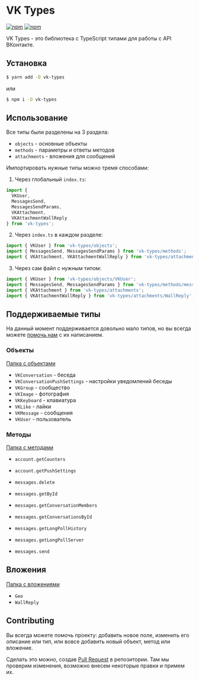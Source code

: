 # VK Types

[![npm](https://img.shields.io/npm/v/vk-types)](https://www.npmjs.com/package/vk-types)
[![npm](https://img.shields.io/npm/l/vk-types)](https://github.com/danyadev/vk-types/blob/master/LICENSE)

VK Types - это библиотека с TypeScript типами для работы с API ВКонтакте.

## Установка

```bash
$ yarn add -D vk-types
```

или

```bash
$ npm i -D vk-types
```

## Использование

Все типы были разделены на 3 раздела:
* `objects` - основные объекты
* `methods` - параметры и ответы методов
* `attachments` - вложения для сообщений

Импортировать нужные типы можно тремя способами:

1. Через глобальный `index.ts`:
```ts
import {
  VKUser,
  MessagesSend,
  MessagesSendParams,
  VKAttachment,
  VKAttachmentWallReply
} from 'vk-types';
```

2. Через `index.ts` в каждом разделе:
```ts
import { VKUser } from 'vk-types/objects';
import { MessagesSend, MessagesSendParams } from 'vk-types/methods';
import { VKAttachment, VKAttachmentWallReply } from 'vk-types/attachments';
```

3. Через сам файл с нужным типом:
```ts
import { VKUser } from 'vk-types/objects/VKUser';
import { MessagesSend, MessagesSendParams } from 'vk-types/methods/messages';
import { VKAttachment } from 'vk-types/attachments';
import { VKAttachmentWallReply } from 'vk-types/attachments/WallReply';
```

## Поддерживаемые типы

На данный момент поддерживается довольно мало типов, но вы всегда можете [помочь нам](#contributing) с их написанием.

### Объекты
[Папка с объектами](https://github.com/danyadev/vk-types/tree/master/src/objects)

- `VKConversation` - беседа
- `VKConversationPushSettings` - настройки уведомлений беседы
- `VKGroup` - сообщество
- `VKImage` - фотография
- `VKKeyboard` - клавиатура
- `VKLike` - лайки
- `VKMessage` - сообщения
- `VKUser` - пользователь

### Методы
[Папка с методами](https://github.com/danyadev/vk-types/tree/master/src/methods)

- `account.getCounters`
- `account.getPushSettings`

- `messages.delete`
- `messages.getById`
- `messages.getConversationMembers`
- `messages.getConversationsById`
- `messages.getLongPollHistory`
- `messages.getLongPollServer`
- `messages.send`

## Вложения
[Папка с вложениями](https://github.com/danyadev/vk-types/tree/master/src/attachments)

- `Geo`
- `WallReply`

## Contributing

Вы всегда можете помочь проекту: добавить новое поле, изменить его описание или тип, или вовсе
добавить новый объект, метод или вложение.

Сделать это можно, создав [Pull Request](https://github.com/danyadev/vk-types/pulls) в репозитории.
Там мы проверим изменения, возможно внесем некоторые правки и примем их.
